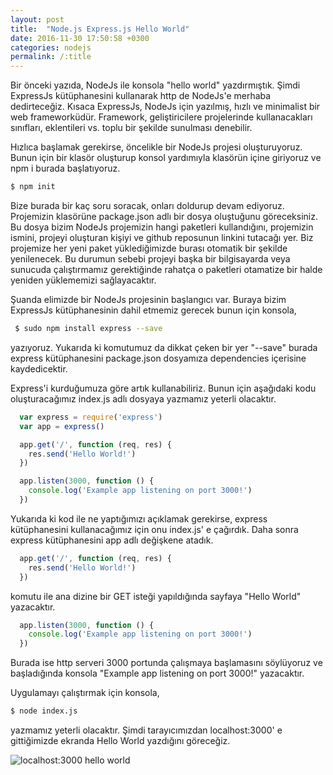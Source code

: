 ```yaml
---
layout: post
title:  "Node.js Express.js Hello World"
date: 2016-11-30 17:50:58 +0300
categories: nodejs
permalink: /:title
---
```


Bir önceki yazıda, NodeJs ile konsola "hello world" yazdırmıştık. Şimdi ExpressJs kütüphanesini kullanarak http de NodeJs'e merhaba dedirteceğiz. Kısaca ExpressJs, NodeJs için yazılmış, hızlı ve minimalist bir web frameworküdür. Framework, geliştiricilere projelerinde kullanacakları sınıfları, eklentileri vs. toplu bir şekilde sunulması denebilir.

Hızlıca başlamak gerekirse, öncelikle bir NodeJs projesi oluşturuyoruz. Bunun için bir klasör oluşturup konsol yardımıyla klasörün içine giriyoruz ve npm i burada başlatıyoruz.
```sh
$ npm init
```

Bize burada bir kaç soru soracak, onları doldurup devam ediyoruz. Projemizin klasörüne package.json adlı bir dosya oluştuğunu göreceksiniz. Bu dosya bizim NodeJs projemizin hangi paketleri kullandığını, projemizin ismini, projeyi oluşturan kişiyi ve github reposunun linkini tutacağı yer. Biz projemize her yeni paket yüklediğimizde burası otomatik bir şekilde yenilenecek. Bu durumun sebebi projeyi başka bir bilgisayarda veya sunucuda çalıştırmamız gerektiğinde rahatça o paketleri otamatize bir halde yeniden yüklememizi sağlayacaktır.

Şuanda elimizde bir NodeJs projesinin başlangıcı var. Buraya bizim ExpressJs kütüphanesinin
 dahil etmemiz gerecek bunun için konsola,
```sh
 $ sudo npm install express --save
```
yazıyoruz. Yukarıda ki komutumuz da dikkat çeken bir yer "--save" burada express kütüphanesini package.json dosyamıza dependencies içerisine kaydedicektir.

Express'i kurduğumuza göre artık kullanabiliriz. Bunun için aşağıdaki kodu oluşturacağımız index.js adlı dosyaya yazmamız yeterli olacaktır.

```js
  var express = require('express')
  var app = express()

  app.get('/', function (req, res) {
    res.send('Hello World!')
  })

  app.listen(3000, function () {
    console.log('Example app listening on port 3000!')
  })
```

Yukarıda ki kod ile ne yaptığımızı açıklamak gerekirse, express kütüphanesini kullanacağımız için onu index.js' e çağırdık.
Daha sonra express kütüphanesini app adlı değişkene atadık.

```js
  app.get('/', function (req, res) {
    res.send('Hello World!')
  })
```

komutu ile ana dizine bir GET isteği yapıldığında sayfaya "Hello World" yazacaktır.

```js
  app.listen(3000, function () {
    console.log('Example app listening on port 3000!')
  })
```

Burada ise http serveri 3000 portunda çalışmaya başlamasını söylüyoruz ve başladığında konsola "Example app listening on port 3000!" yazacaktır.

Uygulamayı çalıştırmak için konsola,
```sh
$ node index.js
```
yazmamız yeterli olacaktır. Şimdi tarayıcımızdan localhost:3000' e gittiğimizde ekranda Hello World yazdığını göreceğiz.

![localhost:3000 hello world](https://res.cloudinary.com/deuit9vp2/image/upload/v1480858664/barisesencom/localhost3000.png)
